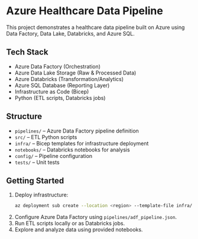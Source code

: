 # Azure Healthcare Data Pipeline

This project demonstrates a healthcare data pipeline built on Azure using Data Factory, Data Lake, Databricks, and Azure SQL.

## Tech Stack

- Azure Data Factory (Orchestration)
- Azure Data Lake Storage (Raw & Processed Data)
- Azure Databricks (Transformation/Analytics)
- Azure SQL Database (Reporting Layer)
- Infrastructure as Code (Bicep)
- Python (ETL scripts, Databricks jobs)

## Structure

- `pipelines/` – Azure Data Factory pipeline definition
- `src/` – ETL Python scripts
- `infra/` – Bicep templates for infrastructure deployment
- `notebooks/` – Databricks notebooks for analysis
- `config/` – Pipeline configuration
- `tests/` – Unit tests

## Getting Started

1. Deploy infrastructure:
    ```bash
    az deployment sub create --location <region> --template-file infra/main.bicep --parameters infra/parameters.json
    ```
2. Configure Azure Data Factory using `pipelines/adf_pipeline.json`.
3. Run ETL scripts locally or as Databricks jobs.
4. Explore and analyze data using provided notebooks.
